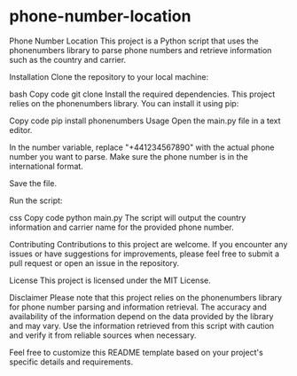 # phone-number-location
Phone Number Location
This project is a Python script that uses the phonenumbers library to parse phone numbers and retrieve information such as the country and carrier.

Installation
Clone the repository to your local machine:

bash
Copy code
git clone <repository-url>
Install the required dependencies. This project relies on the phonenumbers library. You can install it using pip:

Copy code
pip install phonenumbers
Usage
Open the main.py file in a text editor.

In the number variable, replace "+441234567890" with the actual phone number you want to parse. Make sure the phone number is in the international format.

Save the file.

Run the script:

css
Copy code
python main.py
The script will output the country information and carrier name for the provided phone number.

Contributing
Contributions to this project are welcome. If you encounter any issues or have suggestions for improvements, please feel free to submit a pull request or open an issue in the repository.

License
This project is licensed under the MIT License.

Disclaimer
Please note that this project relies on the phonenumbers library for phone number parsing and information retrieval. The accuracy and availability of the information depend on the data provided by the library and may vary. Use the information retrieved from this script with caution and verify it from reliable sources when necessary.

Feel free to customize this README template based on your project's specific details and requirements.
